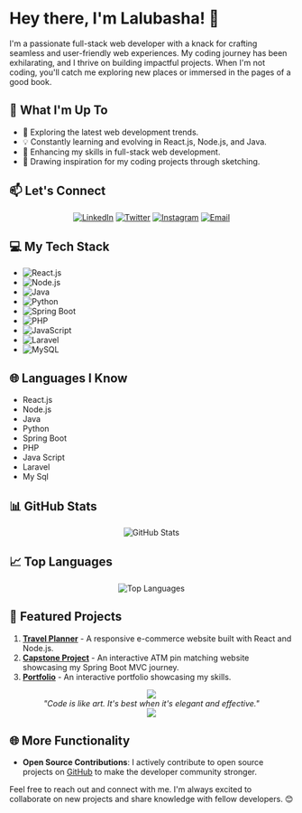 <!-- Lalubasha -->
# Hey there, I'm Lalubasha! 👋

<!-- Brief Introduction -->
I'm a passionate full-stack web developer with a knack for crafting seamless and user-friendly web experiences. My coding journey has been exhilarating, and I thrive on building impactful projects. When I'm not coding, you'll catch me exploring new places or immersed in the pages of a good book.

<!-- Your Interests -->
## 🚀 What I'm Up To

- 🌱 Exploring the latest web development trends.
- 💡 Constantly learning and evolving in React.js, Node.js, and Java.
- 🔭 Enhancing my skills in full-stack web development.
- 🎨 Drawing inspiration for my coding projects through sketching.

<!-- Let's Connect -->
## 📫 Let's Connect

<p align="center">
  <a href="https://www.linkedin.com/in/lalubasha/"><img src="https://img.icons8.com/color/48/000000/linkedin.png" alt="LinkedIn"/></a>
  <a href="https://twitter.com/Lalbasha111"><img src="https://img.icons8.com/color/48/000000/twitter.png" alt="Twitter"/></a>
  <a href="https://www.instagram.com/_lalu__basha_/"><img src="https://img.icons8.com/color/48/000000/instagram-new.png" alt="Instagram"/></a>
  <a href="mailto:lallalbasha111.com"><img src="https://img.icons8.com/color/48/000000/email.png" alt="Email"/></a>
</p>

<!-- My Tech Stack -->
## 💻 My Tech Stack

- ![React.js](https://fontawesome.com/icons/react?style=brands)
- ![Node.js](https://fontawesome.com/icons/node?style=brands)
- ![Java](https://fontawesome.com/icons/java?style=brands)
- ![Python](https://fontawesome.com/icons/python?style=brands)
- ![Spring Boot](https://fontawesome.com/icons/spring?style=brands)
- ![PHP](https://fontawesome.com/icons/php?style=brands)
- ![JavaScript](https://fontawesome.com/icons/js?style=brands)
- ![Laravel](https://fontawesome.com/icons/laravel?style=brands)
- ![MySQL](https://fontawesome.com/icons/database?style=solid)


<!-- Languages I Know -->
## 🌐 Languages I Know

- React.js
- Node.js
- Java
- Python
- Spring Boot
- PHP
- Java Script
- Laravel
- My Sql

<!-- GitHub Stats -->
## 📊 GitHub Stats

<p align="center">
  <img src="https://github-readme-stats.vercel.app/api?username=Lalubasha&show_icons=true&theme=radical" alt="GitHub Stats"/>
</p>

<!-- Top Languages -->
## 📈 Top Languages

<p align="center">
  <img src="https://github-readme-stats.vercel.app/api/top-langs/?username=Lalubasha&layout=compact&theme=radical" alt="Top Languages"/>
</p>

<!-- Featured Projects -->
## 🌟 Featured Projects

1. [**Travel Planner**](https://github.com/Lalubasha/Travel_Planner) - A responsive e-commerce website built with React and Node.js.
2. [**Capstone Project**](https://github.com/Lalubasha/Capstone_Project) - An interactive ATM pin matching website showcasing my Spring Boot MVC journey.
3. [**Portfolio**](https://github.com/Lalubasha/Portfolio) - An interactive portfolio showcasing my skills.

<!-- Footer -->
<p align="center">
  <img src="https://img.icons8.com/ios-filled/50/000000/quote-left.png"/>
  <br/>
  <em>"Code is like art. It's best when it's elegant and effective."</em>
  <br/>
  <img src="https://img.icons8.com/ios-filled/50/000000/quote-right.png"/>
</p>

<!-- Additional Functionality -->
## 🌐 More Functionality


- **Open Source Contributions**: I actively contribute to open source projects on [GitHub](https://github.com/Lalubasha) to make the developer community stronger.

Feel free to reach out and connect with me. I'm always excited to collaborate on new projects and share knowledge with fellow developers. 😊
